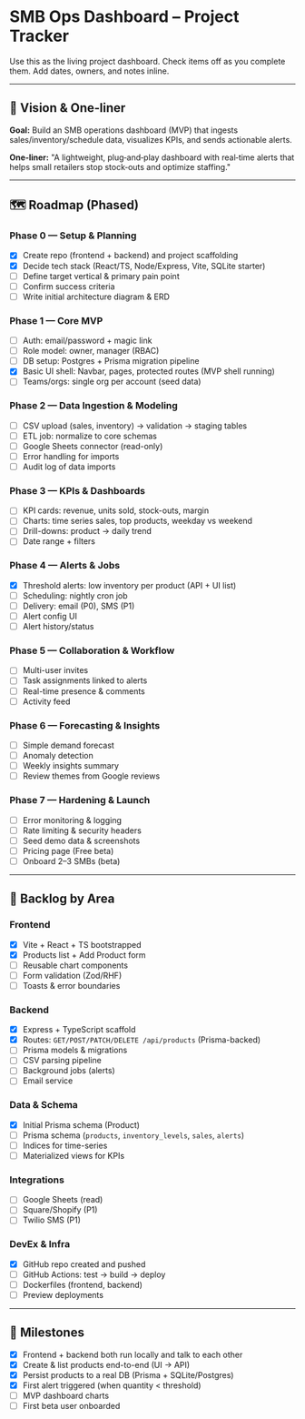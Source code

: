 # SMB Ops Dashboard – Project Tracker

Use this as the living project dashboard. Check items off as you complete them. Add dates, owners, and notes inline.

---

## 🔭 Vision & One‑liner
**Goal:** Build an SMB operations dashboard (MVP) that ingests sales/inventory/schedule data, visualizes KPIs, and sends actionable alerts.

**One‑liner:** "A lightweight, plug‑and‑play dashboard with real‑time alerts that helps small retailers stop stock‑outs and optimize staffing."

---

## 🗺️ Roadmap (Phased)

### Phase 0 — Setup & Planning
- [x] Create repo (frontend + backend) and project scaffolding
- [x] Decide tech stack (React/TS, Node/Express, Vite, SQLite starter)
- [ ] Define target vertical & primary pain point
- [ ] Confirm success criteria
- [ ] Write initial architecture diagram & ERD

### Phase 1 — Core MVP
- [ ] Auth: email/password + magic link
- [ ] Role model: owner, manager (RBAC)
- [ ] DB setup: Postgres + Prisma migration pipeline
- [x] Basic UI shell: Navbar, pages, protected routes (MVP shell running)
- [ ] Teams/orgs: single org per account (seed data)

### Phase 2 — Data Ingestion & Modeling
- [ ] CSV upload (sales, inventory) → validation → staging tables
- [ ] ETL job: normalize to core schemas
- [ ] Google Sheets connector (read-only)
- [ ] Error handling for imports
- [ ] Audit log of data imports

### Phase 3 — KPIs & Dashboards
- [ ] KPI cards: revenue, units sold, stock-outs, margin
- [ ] Charts: time series sales, top products, weekday vs weekend
- [ ] Drill-downs: product → daily trend
- [ ] Date range + filters

### Phase 4 — Alerts & Jobs
- [x] Threshold alerts: low inventory per product (API + UI list)
- [ ] Scheduling: nightly cron job
- [ ] Delivery: email (P0), SMS (P1)
- [ ] Alert config UI
- [ ] Alert history/status

### Phase 5 — Collaboration & Workflow
- [ ] Multi-user invites
- [ ] Task assignments linked to alerts
- [ ] Real-time presence & comments
- [ ] Activity feed

### Phase 6 — Forecasting & Insights
- [ ] Simple demand forecast
- [ ] Anomaly detection
- [ ] Weekly insights summary
- [ ] Review themes from Google reviews

### Phase 7 — Hardening & Launch
- [ ] Error monitoring & logging
- [ ] Rate limiting & security headers
- [ ] Seed demo data & screenshots
- [ ] Pricing page (Free beta)
- [ ] Onboard 2–3 SMBs (beta)

---

## 🧱 Backlog by Area

### Frontend
- [x] Vite + React + TS bootstrapped
- [x] Products list + Add Product form
- [ ] Reusable chart components
- [ ] Form validation (Zod/RHF)
- [ ] Toasts & error boundaries

### Backend
- [x] Express + TypeScript scaffold
- [x] Routes: `GET/POST/PATCH/DELETE /api/products` (Prisma-backed)
- [ ] Prisma models & migrations
- [ ] CSV parsing pipeline
- [ ] Background jobs (alerts)
- [ ] Email service

### Data & Schema
- [x] Initial Prisma schema (Product)
- [ ] Prisma schema (`products`, `inventory_levels`, `sales`, `alerts`)
- [ ] Indices for time-series
- [ ] Materialized views for KPIs

### Integrations
- [ ] Google Sheets (read)
- [ ] Square/Shopify (P1)
- [ ] Twilio SMS (P1)

### DevEx & Infra
- [x] GitHub repo created and pushed
- [ ] GitHub Actions: test → build → deploy
- [ ] Dockerfiles (frontend, backend)
- [ ] Preview deployments

---

## 🎯 Milestones
- [x] Frontend + backend both run locally and talk to each other
- [x] Create & list products end-to-end (UI → API)
- [x] Persist products to a real DB (Prisma + SQLite/Postgres)
- [x] First alert triggered (when quantity < threshold)
- [ ] MVP dashboard charts
- [ ] First beta user onboarded
